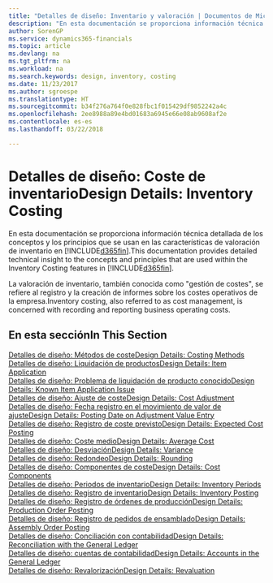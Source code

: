 ```yaml
---
title: "Detalles de diseño: Inventario y valoración | Documentos de Microsoft"
description: "En esta documentación se proporciona información técnica detallada de los conceptos y los principios que se usan en las características de valoración de inventario en Finance and Operations, Business edition."
author: SorenGP
ms.service: dynamics365-financials
ms.topic: article
ms.devlang: na
ms.tgt_pltfrm: na
ms.workload: na
ms.search.keywords: design, inventory, costing
ms.date: 11/23/2017
ms.author: sgroespe
ms.translationtype: HT
ms.sourcegitcommit: b34f276a764f0e828fbc1f015429df9852242a4c
ms.openlocfilehash: 2ee8988a89e4bd01683a6945e66e08ab9608af2e
ms.contentlocale: es-es
ms.lasthandoff: 03/22/2018

---
```

# <a name="design-details-inventory-costing"></a><span data-ttu-id="0abd2-103">Detalles de diseño: Coste de inventario</span><span class="sxs-lookup"><span data-stu-id="0abd2-103">Design Details: Inventory Costing</span></span>
<span data-ttu-id="0abd2-104">En esta documentación se proporciona información técnica detallada de los conceptos y los principios que se usan en las características de valoración de inventario en [!INCLUDE[d365fin](includes/d365fin_md.md)].</span><span class="sxs-lookup"><span data-stu-id="0abd2-104">This documentation provides detailed technical insight to the concepts and principles that are used within the Inventory Costing features in [!INCLUDE[d365fin](includes/d365fin_md.md)].</span></span>  

<span data-ttu-id="0abd2-105">La valoración de inventario, también conocida como "gestión de costes", se refiere al registro y la creación de informes sobre los costes operativos de la empresa.</span><span class="sxs-lookup"><span data-stu-id="0abd2-105">Inventory costing, also referred to as cost management, is concerned with recording and reporting business operating costs.</span></span>  

## <a name="in-this-section"></a><span data-ttu-id="0abd2-106">En esta sección</span><span class="sxs-lookup"><span data-stu-id="0abd2-106">In This Section</span></span>  
[<span data-ttu-id="0abd2-107">Detalles de diseño: Métodos de coste</span><span class="sxs-lookup"><span data-stu-id="0abd2-107">Design Details: Costing Methods</span></span>](design-details-costing-methods.md)  
[<span data-ttu-id="0abd2-108">Detalles de diseño: Liquidación de productos</span><span class="sxs-lookup"><span data-stu-id="0abd2-108">Design Details: Item Application</span></span>](design-details-item-application.md)  
[<span data-ttu-id="0abd2-109">Detalles de diseño: Problema de liquidación de producto conocido</span><span class="sxs-lookup"><span data-stu-id="0abd2-109">Design Details: Known Item Application Issue</span></span>](design-details-inventory-zero-level-open-item-ledger-entries.md)  
[<span data-ttu-id="0abd2-110">Detalles de diseño: Ajuste de coste</span><span class="sxs-lookup"><span data-stu-id="0abd2-110">Design Details: Cost Adjustment</span></span>](design-details-cost-adjustment.md)  
[<span data-ttu-id="0abd2-111">Detalles de diseño: Fecha registro en el movimiento de valor de ajuste</span><span class="sxs-lookup"><span data-stu-id="0abd2-111">Design Details: Posting Date on Adjustment Value Entry</span></span>](design-details-inventory-adjustment-value-entry-posting-date.md)  
[<span data-ttu-id="0abd2-112">Detalles de diseño: Registro de coste previsto</span><span class="sxs-lookup"><span data-stu-id="0abd2-112">Design Details: Expected Cost Posting</span></span>](design-details-expected-cost-posting.md)  
[<span data-ttu-id="0abd2-113">Detalles de diseño: Coste medio</span><span class="sxs-lookup"><span data-stu-id="0abd2-113">Design Details: Average Cost</span></span>](design-details-average-cost.md)  
[<span data-ttu-id="0abd2-114">Detalles de diseño: Desviación</span><span class="sxs-lookup"><span data-stu-id="0abd2-114">Design Details: Variance</span></span>](design-details-variance.md)  
[<span data-ttu-id="0abd2-115">Detalles de diseño: Redondeo</span><span class="sxs-lookup"><span data-stu-id="0abd2-115">Design Details: Rounding</span></span>](design-details-rounding.md)  
[<span data-ttu-id="0abd2-116">Detalles de diseño: Componentes de coste</span><span class="sxs-lookup"><span data-stu-id="0abd2-116">Design Details: Cost Components</span></span>](design-details-cost-components.md)  
[<span data-ttu-id="0abd2-117">Detalles de diseño: Periodos de inventario</span><span class="sxs-lookup"><span data-stu-id="0abd2-117">Design Details: Inventory Periods</span></span>](design-details-inventory-periods.md)  
[<span data-ttu-id="0abd2-118">Detalles de diseño: Registro de inventario</span><span class="sxs-lookup"><span data-stu-id="0abd2-118">Design Details: Inventory Posting</span></span>](design-details-inventory-posting.md)  
[<span data-ttu-id="0abd2-119">Detalles de diseño: Registro de órdenes de producción</span><span class="sxs-lookup"><span data-stu-id="0abd2-119">Design Details: Production Order Posting</span></span>](design-details-production-order-posting.md)  
[<span data-ttu-id="0abd2-120">Detalles de diseño: Registro de pedidos de ensamblado</span><span class="sxs-lookup"><span data-stu-id="0abd2-120">Design Details: Assembly Order Posting</span></span>](design-details-assembly-order-posting.md)  
[<span data-ttu-id="0abd2-121">Detalles de diseño: Conciliación con contabilidad</span><span class="sxs-lookup"><span data-stu-id="0abd2-121">Design Details: Reconciliation with the General Ledger</span></span>](design-details-reconciliation-with-the-general-ledger.md)  
[<span data-ttu-id="0abd2-122">Detalles de diseño: cuentas de contabilidad</span><span class="sxs-lookup"><span data-stu-id="0abd2-122">Design Details: Accounts in the General Ledger</span></span>](design-details-accounts-in-the-general-ledger.md)  
[<span data-ttu-id="0abd2-123">Detalles de diseño: Revalorización</span><span class="sxs-lookup"><span data-stu-id="0abd2-123">Design Details: Revaluation</span></span>](design-details-revaluation.md)

